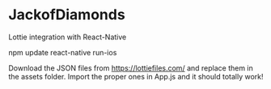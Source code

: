 # JackofDiamonds
Lottie integration with React-Native

npm update
react-native run-ios

Download the JSON files from https://lottiefiles.com/ and replace them in the assets folder. Import the proper ones in App.js and it should totally work!
